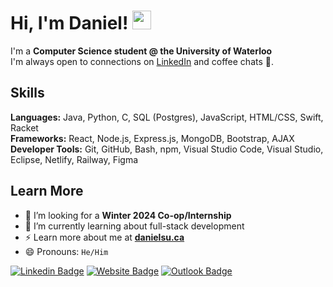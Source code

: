 # Hi, I'm Daniel! <img src="https://raw.githubusercontent.com/MartinHeinz/MartinHeinz/master/wave.gif" width="30px">

I'm a **Computer Science student @ the University of Waterloo** <br>
I'm always open to connections on [LinkedIn](https://www.linkedin.com/in/daniel-su1/) and coffee chats 🍵.

## Skills
**Languages:** Java, Python, C, SQL (Postgres), JavaScript, HTML/CSS, Swift, Racket <br>
**Frameworks:** React, Node.js, Express.js, MongoDB, Bootstrap, AJAX <br>
**Developer Tools:** Git, GitHub, Bash, npm, Visual Studio Code, Visual Studio, Eclipse, Netlify, Railway, Figma <br>

## Learn More
- 🤔 I’m looking for a **Winter 2024 Co-op/Internship**
- 🔭 I’m currently learning about full-stack development
- ⚡ Learn more about me at **[danielsu.ca](https://danielsu.ca/)**
- 😄 Pronouns: `He/Him`

[![Linkedin Badge](https://img.shields.io/badge/LinkedIn-0077B5?style=for-the-badge&logo=linkedin&logoColor=white)](https://www.linkedin.com/in/daniel-su1/)
[![Website Badge](https://img.shields.io/badge/website-000000?style=for-the-badge&logo=About.me&logoColor=white)](https://danielsu.ca)
[![Outlook Badge](https://img.shields.io/badge/Microsoft_Outlook-0078D4?style=for-the-badge&logo=microsoft-outlook&logoColor=white)](mailto:contact@danielsu.ca)
